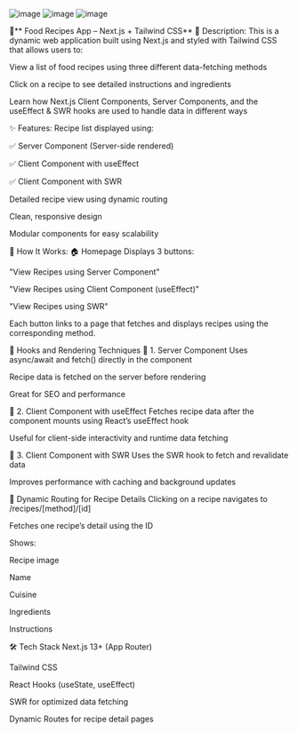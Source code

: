 ![image](https://github.com/user-attachments/assets/4da5edeb-7b35-442c-8c73-37e335867564)
![image](https://github.com/user-attachments/assets/1fb293a3-9b75-4146-a2ff-4684d8cb81de)
![image](https://github.com/user-attachments/assets/32121121-d1aa-4f41-966b-3530ded66455)

🍲** Food Recipes App – Next.js + Tailwind CSS**
📌 Description:
This is a dynamic web application built using Next.js and styled with Tailwind CSS that allows users to:

View a list of food recipes using three different data-fetching methods

Click on a recipe to see detailed instructions and ingredients

Learn how Next.js Client Components, Server Components, and the useEffect & SWR hooks are used to handle data in different ways

✨ Features:
Recipe list displayed using:

✅ Server Component (Server-side rendered)

✅ Client Component with useEffect

✅ Client Component with SWR

Detailed recipe view using dynamic routing

Clean, responsive design

Modular components for easy scalability

📖 How It Works:
🏠 Homepage
Displays 3 buttons:

"View Recipes using Server Component"

"View Recipes using Client Component (useEffect)"

"View Recipes using SWR"

Each button links to a page that fetches and displays recipes using the corresponding method.

🧠 Hooks and Rendering Techniques
🔹 1. Server Component
Uses async/await and fetch() directly in the component

Recipe data is fetched on the server before rendering

Great for SEO and performance

🔹 2. Client Component with useEffect
Fetches recipe data after the component mounts using React’s useEffect hook

Useful for client-side interactivity and runtime data fetching

🔹 3. Client Component with SWR
Uses the SWR hook to fetch and revalidate data

Improves performance with caching and background updates

🧾 Dynamic Routing for Recipe Details
Clicking on a recipe navigates to /recipes/[method]/[id]

Fetches one recipe’s detail using the ID

Shows:

Recipe image

Name

Cuisine

Ingredients

Instructions

🛠 Tech Stack
Next.js 13+ (App Router)

Tailwind CSS

React Hooks (useState, useEffect)

SWR for optimized data fetching

Dynamic Routes for recipe detail pages



